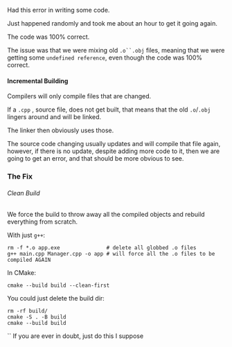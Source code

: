 Had this error in writing some code. 

Just happened randomly and took me about an hour to get it going again. 

The code was 100% correct. 

The issue was that we were mixing old `.o``.obj` files, meaning that we were getting some `undefined reference`, even though the code was 100% correct. 

#### Incremental Building
Compilers will only compile files that are changed. 

If a `.cpp` , source file, does not get built, that means that the old `.o`/`.obj` lingers around and will be linked. 

The linker then obviously uses those. 

The source code changing usually updates and will compile that file again, however, if there is no update, despite adding more code to it, then we are going to get an error, and that should be more obvious to see. 

### The Fix
###### Clean Build
We force the build to throw away all the compiled objects and rebuild everything from scratch. 

With just `g++`: 
```
rm -f *.o app.exe               # delete all globbed .o files
g++ main.cpp Manager.cpp -o app # will force all the .o files to be compiled AGAIN
```

In CMake: 
```
cmake --build build --clean-first
```

You could just delete the build dir: 
```
rm -rf build/
cmake -S . -B build
cmake --build build
```
``
If you are ever in doubt, just do this I suppose
